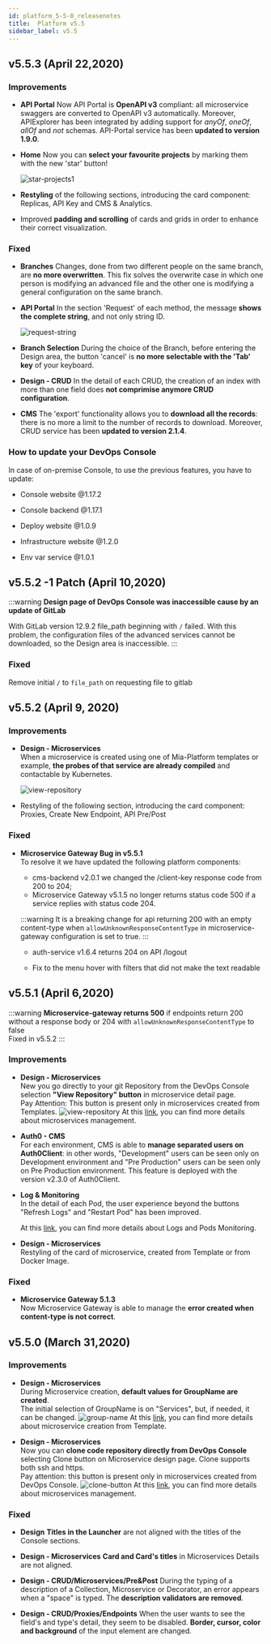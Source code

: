 ```yaml
---
id: platform_5-5-0_releasenotes
title:  Platform v5.5
sidebar_label: v5.5
---
```


## v5.5.3 (April 22,2020)

### Improvements

* **API Portal**
  Now API Portal is **OpenAPI v3** compliant: all microservice swaggers are converted to OpenAPI v3 automatically. Moreover, APIExplorer has been integrated by adding support for *anyOf*, *oneOf*, *allOf* and *not* schemas. API-Portal service has been **updated to version 1.9.0**.

* **Home**
  Now you can **select your favourite projects** by marking them with the new 'star' button!

  ![star-projects1](img/star-projects.png)

* **Restyling** of the following sections, introducing the card component: Replicas, API Key and CMS & Analytics.

* Improved **padding and scrolling** of cards and grids in order to enhance their correct visualization.

### Fixed

* **Branches**
  Changes, done from two different people on the same branch, are **no more overwritten**. This fix solves the overwrite case in which one person is modifying an advanced file and the other one is modifying a general configuration on the same branch.

* **API Portal**
  In the section 'Request' of each method, the message **shows the complete string**, and not only string ID.

    ![request-string](img/request-string.png)

* **Branch Selection**
  During the choice of the Branch, before entering the Design area, the button 'cancel' is **no more selectable with the 'Tab' key** of your keyboard.

* **Design - CRUD**
  In the detail of each CRUD, the creation of an index with more than one field does **not comprimise anymore CRUD configuration**.

* **CMS**
  The 'export' functionality allows you to **download all the records**: there is no more a limit to the number of records to download. Moreover, CRUD service has been **updated to version 2.1.4**.

### How to update your DevOps Console

In case of on-premise Console, to use the previous features, you have to update:

* Console website @1.17.2

* Console backend @1.17.1

* Deploy website @1.0.9

* Infrastructure website @1.2.0

* Env var service @1.0.1

## v5.5.2 -1 Patch (April 10,2020)

:::warning
**Design page of DevOps Console was inaccessible cause by an update of GitLab**

With GitLab version 12.9.2 file_path beginning with `/` failed. With this problem, the configuration files of the advanced services cannot be downloaded, so the Design area is inaccessible.
:::

### Fixed

Remove initial `/` to `file_path` on requesting file to gitlab

## v5.5.2 (April 9, 2020)

### Improvements

* **Design - Microservices**  
  When a microservice is created using one of Mia-Platform templates or example, **the probes of that service are already compiled** and contactable by Kubernetes.

   ![view-repository](img/probes.png)

* Restyling of the following section, introducing the card component: Proxies, Create New Endpoint, API Pre/Post

### Fixed

* **Microservice Gateway Bug in v5.5.1**  
  To resolve it we have updated the following platform components:  

  * cms-backend  v2.0.1 we changed the /client-key response code from 200 to 204;
  * Microservice Gateway v5.1.5 no longer returns status code 500 if a service replies with status code 204.
  
  :::warning
  It is a breaking change for api returning 200 with an empty content-type when `allowUnknownResponseContentType` in microservice-gateway configuration is set to true.
  :::

  * auth-service v1.6.4 returns 204 on API /logout

  * Fix to the menu hover with filters that did not make the text readable

## v5.5.1 (April 6,2020)

:::warning
**Microservice-gateway returns 500** if endpoints return 200 without a response body or 204 with `allowUnknownResponseContentType` to false  
Fixed in v5.5.2
:::

### Improvements

* **Design - Microservices**  
  New you go directly to your git Repository from the DevOps Console selection **"View Repository" button** in microservice detail page.  
  Pay Attention: This button is present only in microservices created from Templates.
  ![view-repository](img/view-repository.jpg)
  At this [link](https://docs.mia-platform.eu/development_suite/api-console/api-design/services/), you can find more details about microservices management.

* **Auth0 - CMS**  
  For each environment, CMS is able to **manage separated users on Auth0Client**: in other words, "Development" users can be seen only on Development environment and "Pre Production" users can be seen only on Pre Production environment. This feature is deployed with the version v2.3.0 of Auth0Client.

* **Log & Monitoring**  
  In the detail of each Pod, the user experience beyond the buttons "Refresh Logs" and "Restart Pod" has been improved.

  At this [link](https://docs.mia-platform.eu/development_suite/monitoring/monitoring/), you can find more details about Logs and Pods Monitoring.

* **Design - Microservices**  
  Restyling of the card of microservice, created from Template or from Docker Image.

### Fixed

* **Microservice Gateway 5.1.3**  
  Now Microservice Gateway is able to manage the **error created when content-type is not correct**.

## v5.5.0 (March 31,2020)

### Improvements

* **Design - Microservices**  
  During Microservice creation, **default values for GroupName are created**.  
  The initial selection of GroupName is on "Services", but, if needed, it can be changed.
  ![group-name](img/group-name.jpg)
  At this [link](https://docs.mia-platform.eu/development_suite/api-console/api-design/custom_microservice_get_started/), you can find more details about microservice creation from Template.

* **Design - Microservices**  
  Now you can **clone code repository directly from DevOps Console** selecting Clone button on Microservice design page. Clone supports both ssh and https.  
  Pay attention: this button is present only in microservices created from DevOps Console.
  ![clone-button](img/clone-button.jpg)
  At this [link](https://docs.mia-platform.eu/development_suite/api-console/api-design/services/), you can find more details about microservices management.

### Fixed

* **Design**
   **Titles in the Launcher** are not aligned with the titles of the Console sections.

* **Design - Microservices**
   **Card and Card's titles** in Microservices Details are not aligned.

* **Design - CRUD/Microservices/Pre&Post**
   During the typing of a description of a Collection, Microservice or Decorator, an error appears when a "space" is typed. The **description validators are removed**.

* **Design - CRUD/Proxies/Endpoints**
   When the user wants to see the field's and type's detail, they seem to be disabled. **Border, cursor, color and background** of the input element are changed.
